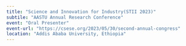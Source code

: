 ```yaml
---
title: "Science and Innovation for Industry(STII 2023)"
subtile: "AASTU Annual Research Conference"
event: "Oral Presenter"
event-url: "https://csese.org/2023/05/30/second-annual-congress" 
location: "Addis Ababa University, Ethiopia"
---
```


